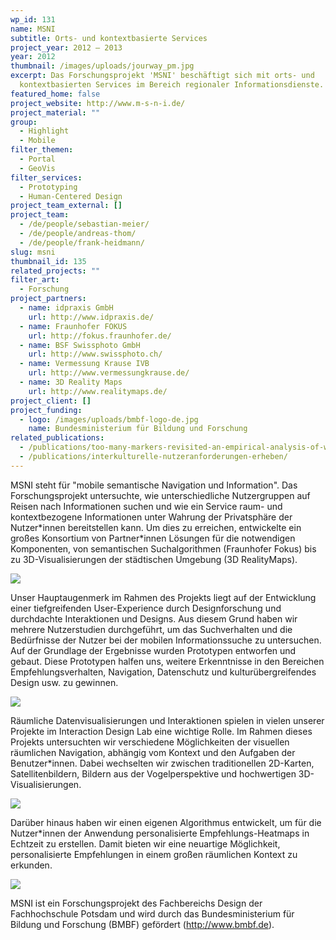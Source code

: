 ```yaml
---
wp_id: 131
name: MSNI
subtitle: Orts- und kontextbasierte Services
project_year: 2012 – 2013
year: 2012
thumbnail: /images/uploads/jourway_pm.jpg
excerpt: Das Forschungsprojekt 'MSNI' beschäftigt sich mit orts- und
  kontextbasierten Services im Bereich regionaler Informationsdienste.
featured_home: false
project_website: http://www.m-s-n-i.de/
project_material: ""
group:
  - Highlight
  - Mobile
filter_themen:
  - Portal
  - GeoVis
filter_services:
  - Prototyping
  - Human-Centered Design
project_team_external: []
project_team:
  - /de/people/sebastian-meier/
  - /de/people/andreas-thom/
  - /de/people/frank-heidmann/
slug: msni
thumbnail_id: 135
related_projects: ""
filter_art:
  - Forschung
project_partners:
  - name: idpraxis GmbH
    url: http://www.idpraxis.de/
  - name: Fraunhofer FOKUS
    url: http://fokus.fraunhofer.de/
  - name: BSF Swissphoto GmbH
    url: http://www.swissphoto.ch/
  - name: Vermessung Krause IVB
    url: http://www.vermessungkrause.de/
  - name: 3D Reality Maps
    url: http://www.realitymaps.de/
project_client: []
project_funding:
  - logo: /images/uploads/bmbf-logo-de.jpg
    name: Bundesministerium für Bildung und Forschung
related_publications:
  - /publications/too-many-markers-revisited-an-empirical-analysis-of-web-based-methods-for-overcoming-the-problem-of-too-many-markers-in-zoomable-mapping-applications/
  - /publications/interkulturelle-nutzeranforderungen-erheben/
---
```

MSNI steht für "mobile semantische Navigation und Information". Das Forschungsprojekt untersuchte, wie unterschiedliche Nutzergruppen auf Reisen nach Informationen suchen und wie ein Service raum- und kontextbezogene Informationen unter Wahrung der Privatsphäre der Nutzer\*innen bereitstellen kann. Um dies zu erreichen, entwickelte ein großes Konsortium von Partner\*innen Lösungen für die notwendigen Komponenten, von semantischen Suchalgorithmen (Fraunhofer Fokus) bis zu 3D-Visualisierungen der städtischen Umgebung (3D RealityMaps).

![](/images/uploads/msni-structure.jpg)

Unser Hauptaugenmerk im Rahmen des Projekts liegt auf der Entwicklung einer tiefgreifenden User-Experience durch Designforschung und durchdachte Interaktionen und Designs. Aus diesem Grund haben wir mehrere Nutzerstudien durchgeführt, um das Suchverhalten und die Bedürfnisse der Nutzer bei der mobilen Informationssuche zu untersuchen. Auf der Grundlage der Ergebnisse wurden Prototypen entworfen und gebaut. Diese Prototypen halfen uns, weitere Erkenntnisse in den Bereichen Empfehlungsverhalten, Navigation, Datenschutz und kulturübergreifendes Design usw. zu gewinnen.

![](/images/uploads/msni-präsentation.052.png)

Räumliche Datenvisualisierungen und Interaktionen spielen in vielen unserer Projekte im Interaction Design Lab eine wichtige Rolle. Im Rahmen dieses Projekts untersuchten wir verschiedene Möglichkeiten der visuellen räumlichen Navigation, abhängig vom Kontext und den Aufgaben der Benutzer*innen. Dabei wechselten wir zwischen traditionellen 2D-Karten, Satellitenbildern, Bildern aus der Vogelperspektive und hochwertigen 3D-Visualisierungen.

![](/images/uploads/msni-präsentation.022.png)

Darüber hinaus haben wir einen eigenen Algorithmus entwickelt, um für die Nutzer*innen der Anwendung personalisierte Empfehlungs-Heatmaps in Echtzeit zu erstellen. Damit bieten wir eine neuartige Möglichkeit, personalisierte Empfehlungen in einem großen räumlichen Kontext zu erkunden.

![](/images/uploads/msni-präsentation.044.png)

MSNI ist ein Forschungsprojekt des Fachbereichs Design der Fachhochschule Potsdam und wird durch das Bundesministerium für Bildung und Forschung (BMBF) gefördert (http://www.bmbf.de).